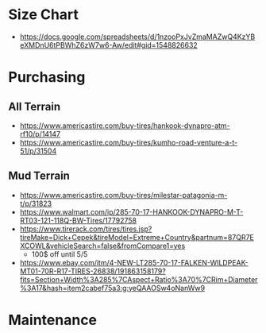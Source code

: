 <!-- TITLE: Tires -->
<!-- SUBTITLE: A quick summary of Tires -->
# Size Chart
* https://docs.google.com/spreadsheets/d/1nzooPxJvZmaMAZwQ4KzYBeXMDnU6tPBWhZ6zW7w6-Aw/edit#gid=1548826632
# Purchasing
## All Terrain
* https://www.americastire.com/buy-tires/hankook-dynapro-atm-rf10/p/14147
* https://www.americastire.com/buy-tires/kumho-road-venture-a-t-51/p/31504


## Mud Terrain
* https://www.americastire.com/buy-tires/milestar-patagonia-m-t/p/31823
* https://www.walmart.com/ip/285-70-17-HANKOOK-DYNAPRO-M-T-RT03-121-118Q-BW-Tires/17792758
* https://www.tirerack.com/tires/tires.jsp?tireMake=Dick+Cepek&tireModel=Extreme+Country&partnum=87QR7EXCOWL&vehicleSearch=false&fromCompare1=yes  
     * 100$ off until 5/5 
* https://www.ebay.com/itm/4-NEW-LT285-70-17-FALKEN-WILDPEAK-MT01-70R-R17-TIRES-26838/191863158179?fits=Section+Width%3A285%7CAspect+Ratio%3A70%7CRim+Diameter%3A17&hash=item2cabef75a3:g:yeQAAOSw4oNanWw9


# Maintenance

